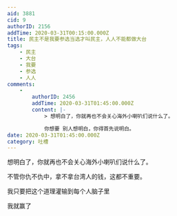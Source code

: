 ```yaml
---
aid: 3881
cid: 9
authorID: 2156
addTime: 2020-03-31T00:15:00.000Z
title: 民主不是我要参选当选才叫民主，人人不能都做大台
tags:
    - 民主
    - 大台
    - 我要
    - 参选
    - 人人
comments:
    -
        authorID: 2456
        addTime: 2020-03-31T01:45:00.000Z
        content: |-
            > 想明白了，你就再也不会关心海外小喇叭们说什么了。

            你想要 别人想明白，你得首先说明白。
date: 2020-03-31T01:45:00.000Z
category: 吐槽
---
```


想明白了，你就再也不会关心海外小喇叭们说什么了。

不管你仇不仇中，拿不拿台湾人的钱，这都不重要。

我只要把这个道理灌输到每个人脑子里

我就赢了
